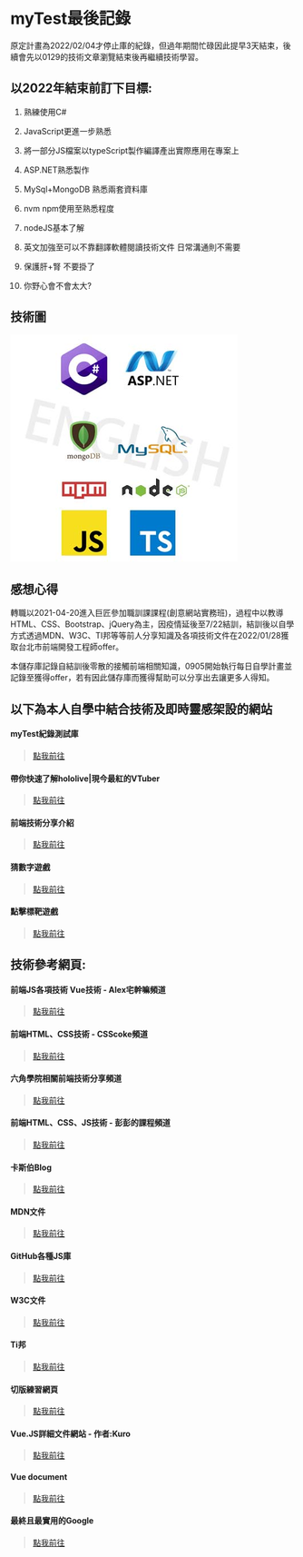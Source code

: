 # myTest最後記錄

原定計畫為2022/02/04才停止庫的紀錄，但過年期間忙碌因此提早3天結束，後續會先以0129的技術文章瀏覽結束後再繼續技術學習。

## 以2022年結束前訂下目標:
1. 熟練使用C#
2. JavaScript更進一步熟悉
3. 將一部分JS檔案以typeScript製作編譯產出實際應用在專案上
4. ASP.NET熟悉製作
5. MySql+MongoDB 熟悉兩套資料庫
6. nvm npm使用至熟悉程度
7. nodeJS基本了解
8. 英文加強至可以不靠翻譯軟體閱讀技術文件 日常溝通則不需要

9. 保護肝+腎 不要掛了
10. 你野心會不會太大?


## 技術圖

![technology image.](./technology.jpg "This is technology image")


## 感想心得

轉職以2021-04-20進入巨匠參加職訓課課程(創意網站實務班)，過程中以教導HTML、CSS、Bootstrap、jQuery為主，因疫情延後至7/22結訓，結訓後以自學方式透過MDN、W3C、TI邦等等前人分享知識及各項技術文件在2022/01/28獲取台北市前端開發工程師offer。

本儲存庫記錄自結訓後零散的接觸前端相關知識，0905開始執行每日自學計畫並記錄至獲得offer，若有因此儲存庫而獲得幫助可以分享出去讓更多人得知。


## 以下為本人自學中結合技術及即時靈感架設的網站


#### myTest紀錄測試庫
> [點我前往](https://ayvc0420.github.io/myTest/%E7%B7%B4%E7%BF%92/%E6%AF%8F%E6%97%A5%E7%B7%B4%E7%BF%92/daily.html)

#### 帶你快速了解hololive|現今最紅的VTuber
> [點我前往](https://ayvc0420.github.io/)

#### 前端技術分享介紹
> [點我前往](https://ayvc0420.github.io/webDesign/index.html)

#### 猜數字遊戲
> [點我前往](https://ayvc0420.github.io/guessNumber/)

#### 點擊標靶遊戲
> [點我前往](https://ayvc0420.github.io/targetGame/)




## 技術參考網頁:

#### 前端JS各項技術 Vue技術 - Alex宅幹嘛頻道
> [點我前往](https://www.youtube.com/channel/UCEL8871qFEakpqYpwBSjHNA)

#### 前端HTML、CSS技術 - CSScoke頻道
> [點我前往](https://www.youtube.com/c/CSScoke)

#### 六角學院相關前端技術分享頻道
> [點我前往](https://www.youtube.com/channel/UC-b2nGm0xLzic38Byti0VjA)

#### 前端HTML、CSS、JS技術 - 彭彭的課程頻道
> [點我前往](https://www.youtube.com/channel/UCguZS-y7codLSt6vpkVdnKg)

#### 卡斯伯Blog
> [點我前往](https://wcc723.github.io/)

#### MDN文件
> [點我前往](https://developer.mozilla.org/zh-TW/)

#### GitHub各種JS庫
> [點我前往](https://github.com/)

#### W3C文件
> [點我前往](https://www.w3schools.com/)

#### Ti邦
> [點我前往](https://ithelp.ithome.com.tw/questions)

#### 切版練習網頁
> [點我前往](https://www.templatemonster.com/)

#### Vue.JS詳細文件網站 - 作者:Kuro
> [點我前往](https://book.vue.tw/)

#### Vue document
> [點我前往](https://vuejs.org/)



#### 最終且最實用的Google
> [點我前往](https://www.google.com/)